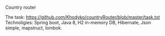 Country router

The task: https://github.com/Khodyko/countryRouter/blob/master/task.txt
Technoligies: Spring boot, Java 8,  H2 in-memory DB, Hibernate, Json simple, mapstruct, lombok.


